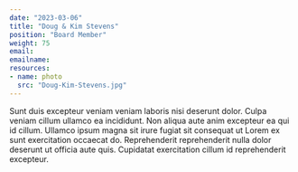 ```yaml
---
date: "2023-03-06"
title: "Doug & Kim Stevens"
position: "Board Member"
weight: 75
email:
emailname:
resources:
- name: photo
  src: "Doug-Kim-Stevens.jpg"
---
```


Sunt duis excepteur veniam veniam laboris nisi deserunt dolor. Culpa veniam cillum ullamco ea incididunt. Non aliqua aute anim excepteur ea qui id cillum. Ullamco ipsum magna sit irure fugiat sit consequat ut Lorem ex sunt exercitation occaecat do. Reprehenderit reprehenderit nulla dolor deserunt ut officia aute quis. Cupidatat exercitation cillum id reprehenderit excepteur.
